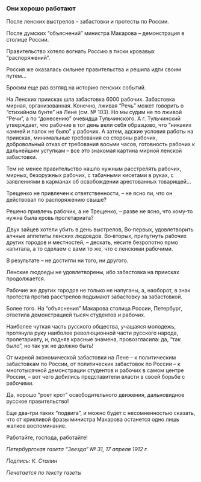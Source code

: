 ### Они хорошо работают

После ленских выстрелов – забастовки и протесты по России.

После думских “объяснений” министра Макарова – демонстрация в столице России.

Правительство хотело вогнать Россию в тиски кровавых “распоряжений”.

Россия же оказалась сильнее правительства и решила идти своим путем…

Бросим еще раз взгляд на историю ленских событий.

На Ленских приисках шла забастовка 6000 рабочих. Забастовка мирная, организованная. Конечно, лживая “Речь” может говорить о “стихийном бунте” на Лене (см. № 103). Но мы судим не по лживой “Речи”, а по “донесению” очевидца Тульчинского. А г. Тульчинский утверждает, что рабочие в тот день вели себя образцово, что “никаких камней и палок не было” у рабочих. А затем, адские условия работы на приисках, минимальные требования со стороны рабочих, добровольный отказ от требования восьми часов, готовность рабочих к дальнейшим уступкам – все это знакомая картина мирной ленской забастовки.

Тем не менее правительство нашло нужным расстрелять рабочих, мирных, безоружных рабочих, с табачными кисетами в руках, с заявлениями в карманах об освобождении арестованных товарищей…

Трещенко не привлечен к ответственности, – не ясно ли, что он действовал по распоряжению свыше?

Решено привлечь рабочих, а не Трещенко, – разве не ясно, что кому‑то нужна была кровь пролетариата?

Двух зайцев хотели убить в день выстрелов, Во‑первых, удовлетворить алчные аппетиты ленских людоедов. Во‑вторых, припугнуть рабочих других городов и местностей, – дескать, несите безропотно ярмо капитала, а то сделаем с вами то же, что с ленскими рабочими.

В результате – не достигли ни того, ни другого.

Ленские людоеды не удовлетворены, ибо забастовка на приисках продолжается.

Рабочие же других городов не только не напуганы, а, наоборот, в знак протеста против расстрелов подымают забастовку за забастовкой.

Более того. На “объяснения” Макарова столица России, Петербург, ответила демонстрацией тысяч студентов и рабочих.

Наиболее чуткая часть русского общества, учащаяся молодежь, протянула руку наиболее революционной части русского народа, пролетариату, и, подняв красные знамена, провозгласила: да, “так было”, но так уж не должно быть!

От мирной экономической забастовки на Лене – к политическим забастовкам по России, от политических забастовок по России – к многотысячной демонстрации студентов и рабочих в самом центре России, – вот чего добились представители власти в своей борьбе с рабочими.

Да, хорошо “роет крот” освободительного движения, дальновидное русское правительство!

Еще два‑три таких “подвига”, и можно будет с несомненностью сказать, что от крикливой фразы министра Макарова останется одно лишь жалкое воспоминание.

Работайте, господа, работайте!

_Петербургская газета “Звезда” № 31, 17 апреля 1912 г._

_Подпись: К. Сталин_

_Печатается по тексту газеты_
